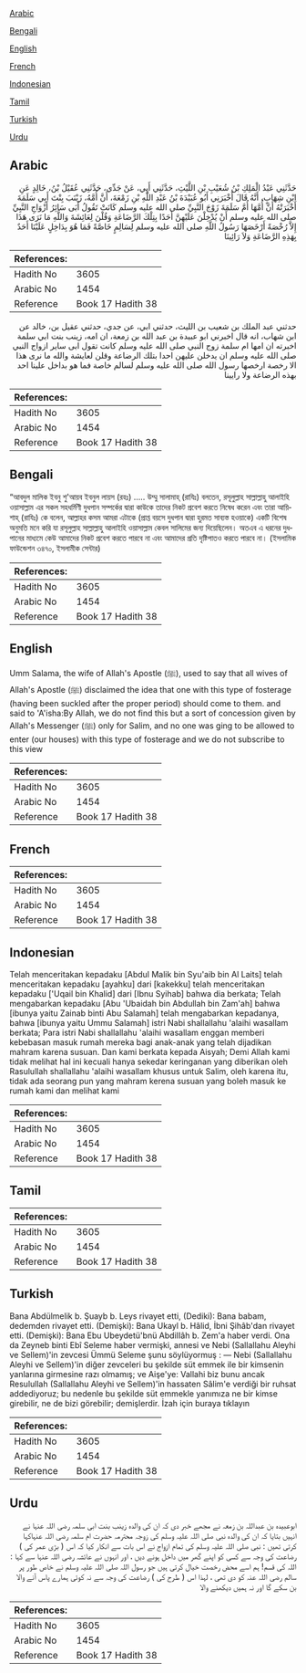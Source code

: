 [Arabic](#arabic)

[Bengali](#bengali)

[English](#english)

[French](#french)

[Indonesian](#indonesian)

[Tamil](#tamil)

[Turkish](#turkish)

[Urdu](#urdu)

## Arabic


<div dir="rtl" lang="ar" style={{fontSize:'larger',backgroundColor:'#f8f9fa',padding:20}}>
حَدَّثَنِي عَبْدُ الْمَلِكِ بْنُ شُعَيْبِ بْنِ اللَّيْثِ، حَدَّثَنِي أَبِي، عَنْ جَدِّي، حَدَّثَنِي عُقَيْلُ بْنُ، خَالِدٍ عَنِ ابْنِ شِهَابٍ، أَنَّهُ قَالَ أَخْبَرَنِي أَبُو عُبَيْدَةَ بْنُ عَبْدِ اللَّهِ بْنِ زَمْعَةَ، أَنَّ أُمَّهُ، زَيْنَبَ بِنْتَ أَبِي سَلَمَةَ أَخْبَرَتْهُ أَنَّ أُمَّهَا أُمَّ سَلَمَةَ زَوْجَ النَّبِيِّ صلى الله عليه وسلم كَانَتْ تَقُولُ أَبَى سَائِرُ أَزْوَاجِ النَّبِيِّ صلى الله عليه وسلم أَنْ يُدْخِلْنَ عَلَيْهِنَّ أَحَدًا بِتِلْكَ الرَّضَاعَةِ وَقُلْنَ لِعَائِشَةَ وَاللَّهِ مَا نَرَى هَذَا إِلاَّ رُخْصَةً أَرْخَصَهَا رَسُولُ اللَّهِ صلى الله عليه وسلم لِسَالِمٍ خَاصَّةً فَمَا هُوَ بِدَاخِلٍ عَلَيْنَا أَحَدٌ بِهَذِهِ الرَّضَاعَةِ وَلاَ رَائِينَا
</div>
<div style={{backgroundColor:'#f8f9fa',padding:20, marginBottom: 10}}><table> <thead> <tr> <th>References:</th> <th></th> </tr> </thead> <tbody><tr><td>Hadith No</td><td>3605</td></tr><tr><td>Arabic No</td><td>1454</td></tr><tr><td>Reference</td><td>Book 17 Hadith 38</td></tr></tbody></table></div>


<div dir="rtl" lang="ar" style={{fontSize:'larger',backgroundColor:'#f8f9fa',padding:20}}>
حدثني عبد الملك بن شعيب بن الليث، حدثني ابي، عن جدي، حدثني عقيل بن، خالد عن ابن شهاب، انه قال اخبرني ابو عبيدة بن عبد الله بن زمعة، ان امه، زينب بنت ابي سلمة اخبرته ان امها ام سلمة زوج النبي صلى الله عليه وسلم كانت تقول ابى ساير ازواج النبي صلى الله عليه وسلم ان يدخلن عليهن احدا بتلك الرضاعة وقلن لعايشة والله ما نرى هذا الا رخصة ارخصها رسول الله صلى الله عليه وسلم لسالم خاصة فما هو بداخل علينا احد بهذه الرضاعة ولا رايينا
</div>
<div style={{backgroundColor:'#f8f9fa',padding:20, marginBottom: 10}}><table> <thead> <tr> <th>References:</th> <th></th> </tr> </thead> <tbody><tr><td>Hadith No</td><td>3605</td></tr><tr><td>Arabic No</td><td>1454</td></tr><tr><td>Reference</td><td>Book 17 Hadith 38</td></tr></tbody></table></div>

## Bengali


<div dir="ltr" lang="bn" style={{fontSize:'larger',backgroundColor:'#f8f9fa',padding:20}}>
“আবদুল মালিক ইবনু শু'আয়ব ইবনুল লায়স (রহঃ) ..... উম্মু সালামাহ্ (রাযিঃ) বলতেন, রসূলুল্লাহ সাল্লাল্লাহু আলাইহি ওয়াসাল্লাম এর সকল সহধর্মিণী দুধপান সম্পর্কের দ্বারা কাউকে তাদের নিকট প্রবেশ করতে নিষেধ করেন এবং তারা আয়িশাহ্ (রাযিঃ) কে বলেন, আল্লাহর কসম আমরা এটাকে (প্রাপ্ত বয়সে দুধপান দ্বারা হুরমত সাব্যস্ত হওয়াকে) একটি বিশেষ অনুমতি মনে করি যা রসূলুল্লাহ সাল্লাল্লাহু আলাইহি ওয়াসাল্লাম কেবল সালিমের জন্য দিয়েছিলেন। অতএব এ ধরনের দুধপানের মাধ্যমে কেউ আমাদের নিকট প্রবেশ করতে পারবে না এবং আমাদের প্রতি দৃষ্টিপাতও করতে পারবে না। (ইসলামিক ফাউন্ডেশন ৩৪৭০, ইসলামীক সেন্টার)
</div>
<div style={{backgroundColor:'#f8f9fa',padding:20, marginBottom: 10}}><table> <thead> <tr> <th>References:</th> <th></th> </tr> </thead> <tbody><tr><td>Hadith No</td><td>3605</td></tr><tr><td>Arabic No</td><td>1454</td></tr><tr><td>Reference</td><td>Book 17 Hadith 38</td></tr></tbody></table></div>

## English


<div dir="ltr" lang="en" style={{fontSize:'larger',backgroundColor:'#f8f9fa',padding:20}}>
Umm Salama, the wife of Allah's Apostle (ﷺ), used to say that all wives of Allah's Apostle (ﷺ) disclaimed the idea that one with this type of fosterage (having been suckled after the proper period) should come to them. and said to 'A'isha:By Allah, we do not find this but a sort of concession given by Allah's Messenger (ﷺ) only for Salim, and no one was ging to be allowed to enter (our houses) with this type of fosterage and we do not subscribe to this view
</div>
<div style={{backgroundColor:'#f8f9fa',padding:20, marginBottom: 10}}><table> <thead> <tr> <th>References:</th> <th></th> </tr> </thead> <tbody><tr><td>Hadith No</td><td>3605</td></tr><tr><td>Arabic No</td><td>1454</td></tr><tr><td>Reference</td><td>Book 17 Hadith 38</td></tr></tbody></table></div>

## French


<div dir="ltr" lang="fr" style={{fontSize:'larger',backgroundColor:'#f8f9fa',padding:20}}>

</div>
<div style={{backgroundColor:'#f8f9fa',padding:20, marginBottom: 10}}><table> <thead> <tr> <th>References:</th> <th></th> </tr> </thead> <tbody><tr><td>Hadith No</td><td>3605</td></tr><tr><td>Arabic No</td><td>1454</td></tr><tr><td>Reference</td><td>Book 17 Hadith 38</td></tr></tbody></table></div>

## Indonesian


<div dir="ltr" lang="id" style={{fontSize:'larger',backgroundColor:'#f8f9fa',padding:20}}>
Telah menceritakan kepadaku [Abdul Malik bin Syu'aib bin Al Laits] telah menceritakan kepadaku [ayahku] dari [kakekku] telah menceritakan kepadaku ['Uqail bin Khalid] dari [Ibnu Syihab] bahwa dia berkata; Telah mengabarkan kepadaku [Abu 'Ubaidah bin Abdullah bin Zam'ah] bahwa [ibunya yaitu Zainab binti Abu Salamah] telah mengabarkan kepadanya, bahwa [ibunya yaitu Ummu Salamah] istri Nabi shallallahu 'alaihi wasallam berkata; Para istri Nabi shallallahu 'alaihi wasallam enggan memberi kebebasan masuk rumah mereka bagi anak-anak yang telah dijadikan mahram karena susuan. Dan kami berkata kepada Aisyah; Demi Allah kami tidak melihat hal ini kecuali hanya sekedar keringanan yang diberikan oleh Rasulullah shallallahu 'alaihi wasallam khusus untuk Salim, oleh karena itu, tidak ada seorang pun yang mahram kerena susuan yang boleh masuk ke rumah kami dan melihat kami
</div>
<div style={{backgroundColor:'#f8f9fa',padding:20, marginBottom: 10}}><table> <thead> <tr> <th>References:</th> <th></th> </tr> </thead> <tbody><tr><td>Hadith No</td><td>3605</td></tr><tr><td>Arabic No</td><td>1454</td></tr><tr><td>Reference</td><td>Book 17 Hadith 38</td></tr></tbody></table></div>

## Tamil


<div dir="ltr" lang="ta" style={{fontSize:'larger',backgroundColor:'#f8f9fa',padding:20}}>

</div>
<div style={{backgroundColor:'#f8f9fa',padding:20, marginBottom: 10}}><table> <thead> <tr> <th>References:</th> <th></th> </tr> </thead> <tbody><tr><td>Hadith No</td><td>3605</td></tr><tr><td>Arabic No</td><td>1454</td></tr><tr><td>Reference</td><td>Book 17 Hadith 38</td></tr></tbody></table></div>

## Turkish


<div dir="ltr" lang="tr" style={{fontSize:'larger',backgroundColor:'#f8f9fa',padding:20}}>
Bana Abdülmelik b. Şuayb b. Leys rivayet etti, (Dediki): Bana babam, dedemden rivayet etti. (Demişki): Bana Ukayl b. Hâlid, İbni Şihâb'dan rivayet etti. (Demişki): Bana Ebu Ubeydetü'bnü AbdiIIâh b. Zem'a haber verdi. Ona da Zeyneb binti Ebî Seleme haber vermişki, annesi ve Nebi (Sallallahu Aleyhi ve Sellem)'in zevcesi Ümmü Seleme şunu söylüyormuş : — Nebi (Sallallahu Aleyhi ve Sellem)'in diğer zevceleri bu şekilde süt emmek ile bir kimsenin yanlarına girmesine razı olmamış; ve Aişe'ye: Vallahi biz bunu ancak Resulullah (Sallallahu Aleyhi ve Sellem)'in hassaten Sâlim'e verdiği bir ruhsat addediyoruz; bu nedenle bu şekilde süt emmekle yanımıza ne bir kimse girebilir, ne de bizi görebilir; demişlerdir. İzah için buraya tıklayın
</div>
<div style={{backgroundColor:'#f8f9fa',padding:20, marginBottom: 10}}><table> <thead> <tr> <th>References:</th> <th></th> </tr> </thead> <tbody><tr><td>Hadith No</td><td>3605</td></tr><tr><td>Arabic No</td><td>1454</td></tr><tr><td>Reference</td><td>Book 17 Hadith 38</td></tr></tbody></table></div>

## Urdu


<div dir="rtl" lang="ur" style={{fontSize:'larger',backgroundColor:'#f8f9fa',padding:20}}>
ابوعبیدہ بن عبداللہ بن زمعہ نے مجھے خبر دی کہ ان کی والدہ زینب بنت ابی سلمہ رضی اللہ عنہا نے انہیں بتایا کہ ان کی والدہ نبی صلی اللہ علیہ وسلم کی زوجہ محترمہ حضرت ام سلمہ رضی اللہ عنہاکہا کرتی تھیں : نبی صلی اللہ علیہ وسلم کی تمام ازواج نے اس بات سے انکار کیا کہ اس ( بڑی عمر کی ) رضاعت کی وجہ سے کسی کو اپنے گھر میں داخل ہونے دیں ، اور انہوں نے عائشہ رضی اللہ عنہا سے کہا : اللہ کی قسم! ہم اسے محض رخصت خیال کرتی ہیں جو رسول اللہ صلی اللہ علیہ وسلم نے خاص طور پر سالم رضی اللہ عنہ کو دی تھی ، لہذا اس ( طرح کی ) رضاعت کی وجہ سے نہ کوئی ہمارے پاس آنے والا بن سکے گا اور نہ ہمیں دیکھنے والا
</div>
<div style={{backgroundColor:'#f8f9fa',padding:20, marginBottom: 10}}><table> <thead> <tr> <th>References:</th> <th></th> </tr> </thead> <tbody><tr><td>Hadith No</td><td>3605</td></tr><tr><td>Arabic No</td><td>1454</td></tr><tr><td>Reference</td><td>Book 17 Hadith 38</td></tr></tbody></table></div>